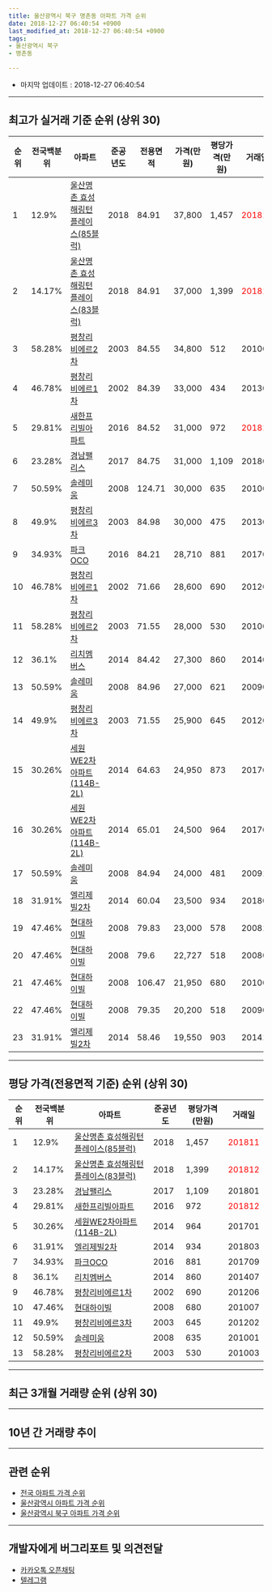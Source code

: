 ```yaml
---
title: 울산광역시 북구 명촌동 아파트 가격 순위
date: 2018-12-27 06:40:54 +0900
last_modified_at: 2018-12-27 06:40:54 +0900
tags:
- 울산광역시 북구
- 명촌동

---
```


* 마지막 업데이트 : 2018-12-27 06:40:54

---

## 최고가 실거래 기준 순위 (상위 30)


|순위|전국백분위|아파트|준공년도|전용면적|가격(만원)|평당가격(만원)|거래일|
|---|---|---|---|---|---|---|---|
|1|12.9%|[울산명촌 효성해링턴 플레이스(85블럭)](https://search.naver.com/search.naver?query=%EC%9A%B8%EC%82%B0%EA%B4%91%EC%97%AD%EC%8B%9C+%EB%B6%81%EA%B5%AC+%EB%AA%85%EC%B4%8C%EB%8F%99+%EC%9A%B8%EC%82%B0%EB%AA%85%EC%B4%8C+%ED%9A%A8%EC%84%B1%ED%95%B4%EB%A7%81%ED%84%B4+%ED%94%8C%EB%A0%88%EC%9D%B4%EC%8A%A4%2885%EB%B8%94%EB%9F%AD%29)|2018|84.91|37,800|1,457|<span style="color:red">201811</span>|
|2|14.17%|[울산명촌 효성해링턴 플레이스(83블럭)](https://search.naver.com/search.naver?query=%EC%9A%B8%EC%82%B0%EA%B4%91%EC%97%AD%EC%8B%9C+%EB%B6%81%EA%B5%AC+%EB%AA%85%EC%B4%8C%EB%8F%99+%EC%9A%B8%EC%82%B0%EB%AA%85%EC%B4%8C+%ED%9A%A8%EC%84%B1%ED%95%B4%EB%A7%81%ED%84%B4+%ED%94%8C%EB%A0%88%EC%9D%B4%EC%8A%A4%2883%EB%B8%94%EB%9F%AD%29)|2018|84.91|37,000|1,399|<span style="color:red">201812</span>|
|3|58.28%|[평창리비에르2차](https://search.naver.com/search.naver?query=%EC%9A%B8%EC%82%B0%EA%B4%91%EC%97%AD%EC%8B%9C+%EB%B6%81%EA%B5%AC+%EB%AA%85%EC%B4%8C%EB%8F%99+%ED%8F%89%EC%B0%BD%EB%A6%AC%EB%B9%84%EC%97%90%EB%A5%B42%EC%B0%A8)|2003|84.55|34,800|512|201003|
|4|46.78%|[평창리비에르1차](https://search.naver.com/search.naver?query=%EC%9A%B8%EC%82%B0%EA%B4%91%EC%97%AD%EC%8B%9C+%EB%B6%81%EA%B5%AC+%EB%AA%85%EC%B4%8C%EB%8F%99+%ED%8F%89%EC%B0%BD%EB%A6%AC%EB%B9%84%EC%97%90%EB%A5%B41%EC%B0%A8)|2002|84.39|33,000|434|201306|
|5|29.81%|[새한프리빌아파트](https://search.naver.com/search.naver?query=%EC%9A%B8%EC%82%B0%EA%B4%91%EC%97%AD%EC%8B%9C+%EB%B6%81%EA%B5%AC+%EB%AA%85%EC%B4%8C%EB%8F%99+%EC%83%88%ED%95%9C%ED%94%84%EB%A6%AC%EB%B9%8C%EC%95%84%ED%8C%8C%ED%8A%B8)|2016|84.52|31,000|972|<span style="color:red">201812</span>|
|6|23.28%|[경남팰리스](https://search.naver.com/search.naver?query=%EC%9A%B8%EC%82%B0%EA%B4%91%EC%97%AD%EC%8B%9C+%EB%B6%81%EA%B5%AC+%EB%AA%85%EC%B4%8C%EB%8F%99+%EA%B2%BD%EB%82%A8%ED%8C%B0%EB%A6%AC%EC%8A%A4)|2017|84.75|31,000|1,109|201801|
|7|50.59%|[솔레미움](https://search.naver.com/search.naver?query=%EC%9A%B8%EC%82%B0%EA%B4%91%EC%97%AD%EC%8B%9C+%EB%B6%81%EA%B5%AC+%EB%AA%85%EC%B4%8C%EB%8F%99+%EC%86%94%EB%A0%88%EB%AF%B8%EC%9B%80)|2008|124.71|30,000|635|201001|
|8|49.9%|[평창리비에르3차](https://search.naver.com/search.naver?query=%EC%9A%B8%EC%82%B0%EA%B4%91%EC%97%AD%EC%8B%9C+%EB%B6%81%EA%B5%AC+%EB%AA%85%EC%B4%8C%EB%8F%99+%ED%8F%89%EC%B0%BD%EB%A6%AC%EB%B9%84%EC%97%90%EB%A5%B43%EC%B0%A8)|2003|84.98|30,000|475|201306|
|9|34.93%|[파크OCO](https://search.naver.com/search.naver?query=%EC%9A%B8%EC%82%B0%EA%B4%91%EC%97%AD%EC%8B%9C+%EB%B6%81%EA%B5%AC+%EB%AA%85%EC%B4%8C%EB%8F%99+%ED%8C%8C%ED%81%ACOCO)|2016|84.21|28,710|881|201709|
|10|46.78%|[평창리비에르1차](https://search.naver.com/search.naver?query=%EC%9A%B8%EC%82%B0%EA%B4%91%EC%97%AD%EC%8B%9C+%EB%B6%81%EA%B5%AC+%EB%AA%85%EC%B4%8C%EB%8F%99+%ED%8F%89%EC%B0%BD%EB%A6%AC%EB%B9%84%EC%97%90%EB%A5%B41%EC%B0%A8)|2002|71.66|28,600|690|201206|
|11|58.28%|[평창리비에르2차](https://search.naver.com/search.naver?query=%EC%9A%B8%EC%82%B0%EA%B4%91%EC%97%AD%EC%8B%9C+%EB%B6%81%EA%B5%AC+%EB%AA%85%EC%B4%8C%EB%8F%99+%ED%8F%89%EC%B0%BD%EB%A6%AC%EB%B9%84%EC%97%90%EB%A5%B42%EC%B0%A8)|2003|71.55|28,000|530|201003|
|12|36.1%|[리치멤버스](https://search.naver.com/search.naver?query=%EC%9A%B8%EC%82%B0%EA%B4%91%EC%97%AD%EC%8B%9C+%EB%B6%81%EA%B5%AC+%EB%AA%85%EC%B4%8C%EB%8F%99+%EB%A6%AC%EC%B9%98%EB%A9%A4%EB%B2%84%EC%8A%A4)|2014|84.42|27,300|860|201407|
|13|50.59%|[솔레미움](https://search.naver.com/search.naver?query=%EC%9A%B8%EC%82%B0%EA%B4%91%EC%97%AD%EC%8B%9C+%EB%B6%81%EA%B5%AC+%EB%AA%85%EC%B4%8C%EB%8F%99+%EC%86%94%EB%A0%88%EB%AF%B8%EC%9B%80)|2008|84.96|27,000|621|200905|
|14|49.9%|[평창리비에르3차](https://search.naver.com/search.naver?query=%EC%9A%B8%EC%82%B0%EA%B4%91%EC%97%AD%EC%8B%9C+%EB%B6%81%EA%B5%AC+%EB%AA%85%EC%B4%8C%EB%8F%99+%ED%8F%89%EC%B0%BD%EB%A6%AC%EB%B9%84%EC%97%90%EB%A5%B43%EC%B0%A8)|2003|71.55|25,900|645|201202|
|15|30.26%|[세원WE2차아파트(114B-2L)](https://search.naver.com/search.naver?query=%EC%9A%B8%EC%82%B0%EA%B4%91%EC%97%AD%EC%8B%9C+%EB%B6%81%EA%B5%AC+%EB%AA%85%EC%B4%8C%EB%8F%99+%EC%84%B8%EC%9B%90WE2%EC%B0%A8%EC%95%84%ED%8C%8C%ED%8A%B8%28114B-2L%29)|2014|64.63|24,950|873|201709|
|16|30.26%|[세원WE2차아파트(114B-2L)](https://search.naver.com/search.naver?query=%EC%9A%B8%EC%82%B0%EA%B4%91%EC%97%AD%EC%8B%9C+%EB%B6%81%EA%B5%AC+%EB%AA%85%EC%B4%8C%EB%8F%99+%EC%84%B8%EC%9B%90WE2%EC%B0%A8%EC%95%84%ED%8C%8C%ED%8A%B8%28114B-2L%29)|2014|65.01|24,500|964|201701|
|17|50.59%|[솔레미움](https://search.naver.com/search.naver?query=%EC%9A%B8%EC%82%B0%EA%B4%91%EC%97%AD%EC%8B%9C+%EB%B6%81%EA%B5%AC+%EB%AA%85%EC%B4%8C%EB%8F%99+%EC%86%94%EB%A0%88%EB%AF%B8%EC%9B%80)|2008|84.94|24,000|481|200911|
|18|31.91%|[엘리제빌2차](https://search.naver.com/search.naver?query=%EC%9A%B8%EC%82%B0%EA%B4%91%EC%97%AD%EC%8B%9C+%EB%B6%81%EA%B5%AC+%EB%AA%85%EC%B4%8C%EB%8F%99+%EC%97%98%EB%A6%AC%EC%A0%9C%EB%B9%8C2%EC%B0%A8)|2014|60.04|23,500|934|201803|
|19|47.46%|[현대하이빌](https://search.naver.com/search.naver?query=%EC%9A%B8%EC%82%B0%EA%B4%91%EC%97%AD%EC%8B%9C+%EB%B6%81%EA%B5%AC+%EB%AA%85%EC%B4%8C%EB%8F%99+%ED%98%84%EB%8C%80%ED%95%98%EC%9D%B4%EB%B9%8C)|2008|79.83|23,000|578|200811|
|20|47.46%|[현대하이빌](https://search.naver.com/search.naver?query=%EC%9A%B8%EC%82%B0%EA%B4%91%EC%97%AD%EC%8B%9C+%EB%B6%81%EA%B5%AC+%EB%AA%85%EC%B4%8C%EB%8F%99+%ED%98%84%EB%8C%80%ED%95%98%EC%9D%B4%EB%B9%8C)|2008|79.6|22,727|518|200805|
|21|47.46%|[현대하이빌](https://search.naver.com/search.naver?query=%EC%9A%B8%EC%82%B0%EA%B4%91%EC%97%AD%EC%8B%9C+%EB%B6%81%EA%B5%AC+%EB%AA%85%EC%B4%8C%EB%8F%99+%ED%98%84%EB%8C%80%ED%95%98%EC%9D%B4%EB%B9%8C)|2008|106.47|21,950|680|201007|
|22|47.46%|[현대하이빌](https://search.naver.com/search.naver?query=%EC%9A%B8%EC%82%B0%EA%B4%91%EC%97%AD%EC%8B%9C+%EB%B6%81%EA%B5%AC+%EB%AA%85%EC%B4%8C%EB%8F%99+%ED%98%84%EB%8C%80%ED%95%98%EC%9D%B4%EB%B9%8C)|2008|79.35|20,200|518|200909|
|23|31.91%|[엘리제빌2차](https://search.naver.com/search.naver?query=%EC%9A%B8%EC%82%B0%EA%B4%91%EC%97%AD%EC%8B%9C+%EB%B6%81%EA%B5%AC+%EB%AA%85%EC%B4%8C%EB%8F%99+%EC%97%98%EB%A6%AC%EC%A0%9C%EB%B9%8C2%EC%B0%A8)|2014|58.46|19,550|903|201410|


---

## 평당 가격(전용면적 기준) 순위 (상위 30)


|순위|전국백분위|아파트|준공년도|평당가격(만원)|거래일|
|---|---|---|---|---|---|
|1|12.9%|[울산명촌 효성해링턴 플레이스(85블럭)](https://search.naver.com/search.naver?query=%EC%9A%B8%EC%82%B0%EA%B4%91%EC%97%AD%EC%8B%9C+%EB%B6%81%EA%B5%AC+%EB%AA%85%EC%B4%8C%EB%8F%99+%EC%9A%B8%EC%82%B0%EB%AA%85%EC%B4%8C+%ED%9A%A8%EC%84%B1%ED%95%B4%EB%A7%81%ED%84%B4+%ED%94%8C%EB%A0%88%EC%9D%B4%EC%8A%A4%2885%EB%B8%94%EB%9F%AD%29)|2018|1,457|<span style="color:red">201811</span>|
|2|14.17%|[울산명촌 효성해링턴 플레이스(83블럭)](https://search.naver.com/search.naver?query=%EC%9A%B8%EC%82%B0%EA%B4%91%EC%97%AD%EC%8B%9C+%EB%B6%81%EA%B5%AC+%EB%AA%85%EC%B4%8C%EB%8F%99+%EC%9A%B8%EC%82%B0%EB%AA%85%EC%B4%8C+%ED%9A%A8%EC%84%B1%ED%95%B4%EB%A7%81%ED%84%B4+%ED%94%8C%EB%A0%88%EC%9D%B4%EC%8A%A4%2883%EB%B8%94%EB%9F%AD%29)|2018|1,399|<span style="color:red">201812</span>|
|3|23.28%|[경남팰리스](https://search.naver.com/search.naver?query=%EC%9A%B8%EC%82%B0%EA%B4%91%EC%97%AD%EC%8B%9C+%EB%B6%81%EA%B5%AC+%EB%AA%85%EC%B4%8C%EB%8F%99+%EA%B2%BD%EB%82%A8%ED%8C%B0%EB%A6%AC%EC%8A%A4)|2017|1,109|201801|
|4|29.81%|[새한프리빌아파트](https://search.naver.com/search.naver?query=%EC%9A%B8%EC%82%B0%EA%B4%91%EC%97%AD%EC%8B%9C+%EB%B6%81%EA%B5%AC+%EB%AA%85%EC%B4%8C%EB%8F%99+%EC%83%88%ED%95%9C%ED%94%84%EB%A6%AC%EB%B9%8C%EC%95%84%ED%8C%8C%ED%8A%B8)|2016|972|<span style="color:red">201812</span>|
|5|30.26%|[세원WE2차아파트(114B-2L)](https://search.naver.com/search.naver?query=%EC%9A%B8%EC%82%B0%EA%B4%91%EC%97%AD%EC%8B%9C+%EB%B6%81%EA%B5%AC+%EB%AA%85%EC%B4%8C%EB%8F%99+%EC%84%B8%EC%9B%90WE2%EC%B0%A8%EC%95%84%ED%8C%8C%ED%8A%B8%28114B-2L%29)|2014|964|201701|
|6|31.91%|[엘리제빌2차](https://search.naver.com/search.naver?query=%EC%9A%B8%EC%82%B0%EA%B4%91%EC%97%AD%EC%8B%9C+%EB%B6%81%EA%B5%AC+%EB%AA%85%EC%B4%8C%EB%8F%99+%EC%97%98%EB%A6%AC%EC%A0%9C%EB%B9%8C2%EC%B0%A8)|2014|934|201803|
|7|34.93%|[파크OCO](https://search.naver.com/search.naver?query=%EC%9A%B8%EC%82%B0%EA%B4%91%EC%97%AD%EC%8B%9C+%EB%B6%81%EA%B5%AC+%EB%AA%85%EC%B4%8C%EB%8F%99+%ED%8C%8C%ED%81%ACOCO)|2016|881|201709|
|8|36.1%|[리치멤버스](https://search.naver.com/search.naver?query=%EC%9A%B8%EC%82%B0%EA%B4%91%EC%97%AD%EC%8B%9C+%EB%B6%81%EA%B5%AC+%EB%AA%85%EC%B4%8C%EB%8F%99+%EB%A6%AC%EC%B9%98%EB%A9%A4%EB%B2%84%EC%8A%A4)|2014|860|201407|
|9|46.78%|[평창리비에르1차](https://search.naver.com/search.naver?query=%EC%9A%B8%EC%82%B0%EA%B4%91%EC%97%AD%EC%8B%9C+%EB%B6%81%EA%B5%AC+%EB%AA%85%EC%B4%8C%EB%8F%99+%ED%8F%89%EC%B0%BD%EB%A6%AC%EB%B9%84%EC%97%90%EB%A5%B41%EC%B0%A8)|2002|690|201206|
|10|47.46%|[현대하이빌](https://search.naver.com/search.naver?query=%EC%9A%B8%EC%82%B0%EA%B4%91%EC%97%AD%EC%8B%9C+%EB%B6%81%EA%B5%AC+%EB%AA%85%EC%B4%8C%EB%8F%99+%ED%98%84%EB%8C%80%ED%95%98%EC%9D%B4%EB%B9%8C)|2008|680|201007|
|11|49.9%|[평창리비에르3차](https://search.naver.com/search.naver?query=%EC%9A%B8%EC%82%B0%EA%B4%91%EC%97%AD%EC%8B%9C+%EB%B6%81%EA%B5%AC+%EB%AA%85%EC%B4%8C%EB%8F%99+%ED%8F%89%EC%B0%BD%EB%A6%AC%EB%B9%84%EC%97%90%EB%A5%B43%EC%B0%A8)|2003|645|201202|
|12|50.59%|[솔레미움](https://search.naver.com/search.naver?query=%EC%9A%B8%EC%82%B0%EA%B4%91%EC%97%AD%EC%8B%9C+%EB%B6%81%EA%B5%AC+%EB%AA%85%EC%B4%8C%EB%8F%99+%EC%86%94%EB%A0%88%EB%AF%B8%EC%9B%80)|2008|635|201001|
|13|58.28%|[평창리비에르2차](https://search.naver.com/search.naver?query=%EC%9A%B8%EC%82%B0%EA%B4%91%EC%97%AD%EC%8B%9C+%EB%B6%81%EA%B5%AC+%EB%AA%85%EC%B4%8C%EB%8F%99+%ED%8F%89%EC%B0%BD%EB%A6%AC%EB%B9%84%EC%97%90%EB%A5%B42%EC%B0%A8)|2003|530|201003|


---

## 최근 3개월 거래량 순위 (상위 30)


<div style="width:100%;">
    <canvas id="deal_count_ranking" height="250"></canvas>
</div>


<script>
new Chart(document.getElementById("deal_count_ranking"), {
    type: 'horizontalBar',
    data: {
        labels: ['평창리비에르2차', '평창리비에르1차', '평창리비에르3차', '울산명촌 효성해링턴 플레이스(83블럭)', '새한프리빌아파트', '울산명촌 효성해링턴 플레이스(85블럭)'],
        datasets: [{
            label: '실거래 수',
            data: [25, 6, 5, 2, 1, 1],
            borderColor: "rgba(255, 0, 128, 1)",
            backgroundColor: "rgba(255, 0, 128, 0.5)",
            fill: false,
        }]
    },
    options: {
        responsive: true,
        title: {
            display: true,
            text: '최근 3개월 거래량 순위'
        },
        tooltips: {
            mode: 'index',
            intersect: false,
            callbacks: {
                title: function(tooltipItems, data) {
                    return "실거래 수:";
                },
                label: function(tooltipItem, data) {
                    return data.labels[tooltipItem.index] + ": " + tooltipItem.xLabel;
                }
            }
        },
        hover: {
            mode: 'nearest',
            intersect: true
        },
        scales: {
            xAxes: [{
                display: true,
                scaleLabel: {
                    display: true,
                    labelString: '실거래 수'
                },
                ticks: {
                    suggestedMin: 0,
                }
            }],
            yAxes: [{
                display: true,
                ticks: {
                    autoSkip: false,
                    callback: function(value, index, values) {
                        if (value.length > 15)
                            return value.substr(0, 13) + "...";
                        else
                            return value;
                    }
                },
                scaleLabel: {
                    display: false,
                }
            }]
        }
    }
});

</script>


---

## 10년 간 거래량 추이


<div style="width:100%;">
    <canvas id="deal_progress" height="250"></canvas>
</div>

<script>
new Chart(document.getElementById("deal_progress"), {
    type: 'line',
    data: {
        labels: ['200812','200901','200902','200903','200904','200905','200906','200907','200908','200909','200910','200911','200912','201001','201002','201003','201004','201005','201006','201007','201008','201009','201010','201011','201012','201101','201102','201103','201104','201105','201106','201107','201108','201109','201110','201111','201112','201201','201202','201203','201204','201205','201206','201207','201208','201209','201210','201211','201212','201301','201302','201303','201304','201305','201306','201307','201308','201309','201310','201311','201312','201401','201402','201403','201404','201405','201406','201407','201408','201409','201410','201411','201412','201501','201502','201503','201504','201505','201506','201507','201508','201509','201510','201511','201512','201601','201602','201603','201604','201605','201606','201607','201608','201609','201610','201611','201612','201701','201702','201703','201704','201705','201706','201707','201708','201709','201710','201711','201712','201801','201802','201803','201804','201805','201806','201807','201808','201809','201810','201811','201812'],
        datasets: [{
            label: '실거래 수',
            pointRadius: 1,
            data: [2, 0, 1, 2, 5, 5, 4, 3, 2, 3, 1, 4, 3, 1, 1, 23, 1, 0, 0, 1, 2, 2, 10, 11, 5, 1, 3, 6, 1, 2, 3, 2, 2, 2, 3, 2, 15, 11, 23, 29, 22, 21, 21, 9, 6, 11, 23, 17, 21, 9, 16, 13, 22, 18, 18, 12, 16, 16, 17, 18, 19, 17, 22, 42, 30, 30, 38, 33, 32, 43, 60, 37, 28, 31, 35, 43, 37, 36, 34, 27, 14, 20, 34, 25, 13, 13, 8, 14, 22, 11, 19, 9, 13, 14, 29, 14, 15, 9, 9, 11, 11, 9, 27, 21, 23, 13, 17, 20, 15, 13, 9, 23, 13, 10, 14, 12, 14, 17, 16, 13, 11],
            borderColor: "rgba(255, 201, 14, 1)",
            backgroundColor: "rgba(255, 201, 14, 0.5)",
            fill: true,
        }]
    },
    options: {
        responsive: true,
        title: {
            display: true,
            text: '10년간 거래량 추이'
        },
        tooltips: {
            mode: 'index',
            intersect: false,
        },
        hover: {
            mode: 'nearest',
            intersect: true
        },
        scales: {
            xAxes: [{
                display: true,
                scaleLabel: {
                    display: true,
                    labelString: '년/월'
                }
            }],
            yAxes: [{
                display: true,
                ticks: {
                    suggestedMin: 0,
                },
                scaleLabel: {
                    display: true,
                    labelString: '실거래 수'
                }
            }]
        }
    }
});

</script>


---

## 관련 순위

- [전국 아파트 가격 순위](https://inasie.github.io/apt-ranking/전국)
- [울산광역시 아파트 가격 순위](https://inasie.github.io/apt-ranking/울산광역시)
- [울산광역시 북구 아파트 가격 순위](https://inasie.github.io/apt-ranking/울산광역시-북구)


---

## 개발자에게 버그리포트 및 의견전달

- [카카오톡 오픈채팅](https://open.kakao.com/o/gLJUAP4)
- [텔레그램](https://t.me/inasie)

